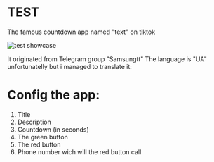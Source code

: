 # TEST
The famous countdown app named "text" on tiktok

![test showcase](https://github.com/GM3322/android-test/assets/84188600/d2889632-7425-4c66-aa47-40553ec0925c)

It originated from Telegram group "Samsungtt"
The language is "UA" unfortunatelly but i managed to translate it:

# Config the app:

1. Title
2. Description
3. Countdown (in seconds)
4. The green button
5. The red button
6. Phone number wich will the red button call
